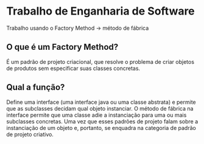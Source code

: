# Trabalho de Enganharia de Software 

Trabalho usando o Factory Method ->  método de fábrica

## O que é um Factory Method?

É um padrão de projeto criacional, que resolve o problema de criar objetos de produtos sem especificar suas classes concretas.

## Qual a função?

Define uma interface (uma interface java ou uma classe abstrata) e permite que as subclasses decidam qual objeto instanciar. O método de fábrica na interface permite que uma classe adie a instanciação para uma ou mais subclasses concretas. Uma vez que esses padrões de projeto falam sobre a instanciação de um objeto e, portanto, se enquadra na categoria de padrão de projeto criativo.

